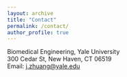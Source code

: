 ```yaml
---
layout: archive
title: "Contact"
permalink: /contact/
author_profile: true
---
```

Biomedical Engineering, Yale University<br>
300 Cedar St, New Haven, CT 06519<br>
Email: j.zhuang@yale.edu

